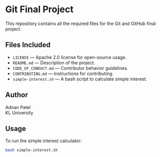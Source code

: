 # Git Final Project

This repository contains all the required files for the Git and GitHub final project.

## Files Included
- `LICENSE` — Apache 2.0 license for open-source usage.
- `README.md` — Description of the project.
- `CODE_OF_CONDUCT.md` — Contributor behavior guidelines.
- `CONTRIBUTING.md` — Instructions for contributing.
- `simple-interest.sh` — A bash script to calculate simple interest.

## Author
Adnan Patel  
KL University  

## Usage
To run the simple interest calculator:
```bash
bash simple-interest.sh
```
